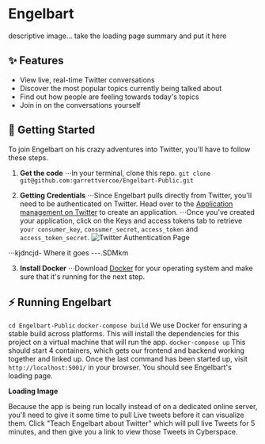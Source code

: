 # Engelbart

descriptive image...
take the loading page summary and put it here


✨ Features
---
* View live, real-time Twitter conversations
* Discover the most popular topics currently being talked about
* Find out how people are feeling towards today's topics
* Join in on the conversations yourself

🚀 Getting Started
---
To join Engelbart on his crazy adventures into Twitter, you'll have to follow these steps.

1. **Get the code**
⋅⋅⋅In your terminal, clone this repo.
```git clone git@github.com:garrettvercoe/Engelbart-Public.git```

2. **Getting Credentials**
⋅⋅⋅Since Engelbart pulls directly from Twitter, you'll need to be authenticated on Twitter.  Head over to the [Application management on Twitter](https://developer.twitter.com/en/apps) to create an application.
⋅⋅⋅Once you've created your application, click on the Keys and access tokens tab to retrieve `your consumer_key`, `consumer_secret`, `access_token` and `access_token_secret`.
![Twitter Authentication Page](https://camo.githubusercontent.com/c8c251be2fdc49039fb26a2e67d89feff3e63d34/68747470733a2f2f7370617469652e6769746875622e696f2f747769747465722d73747265616d696e672d6170692f696d616765732f747769747465722e6a7067)

⋅⋅⋅kjdncjd- Where it goes ---.SDMkm

3. **Install Docker**
⋅⋅⋅Download [Docker](https://docs.docker.com/get-docker/) for your operating system and make sure that it's running for the next step.

⚡️ Running Engelbart
---
```cd Engelbart-Public```
```docker-compose build```
We use Docker for ensuring a stable build across platforms. This will install the dependencies for this project on a virtual machine that will run the app.
```docker-compose up```
This should start 4 containers, which gets our frontend and backend working together and linked up. 
Once the last command has been started up, visit `http://localhost:5001/` in your browser. You should see Engelbart's loading page.

**Loading Image**

Because the app is being run locally instead of on a dedicated online server, you'll need to give it some time to pull Live tweets before it can visualize them.
Click "Teach Engelbart about Twitter" which will pull live Tweets for 5 minutes, and then give you a link to view those Tweets in Cyberspace.


